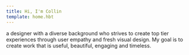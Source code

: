 ```yaml
---
title: Hi, I'm Collin
template: home.hbt
---
```

a designer with a diverse background who strives to create top tier experiences through user empathy and fresh visual design. My goal is to create work that is useful, beautiful, engaging and timeless.